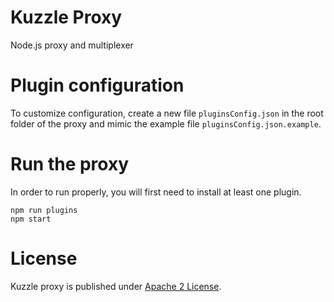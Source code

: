 # Kuzzle Proxy

Node.js proxy and multiplexer

# Plugin configuration

To customize configuration, create a new file `pluginsConfig.json` in the root folder of the proxy and mimic the example file `pluginsConfig.json.example`.

# Run the proxy

In order to run properly, you will first need to install at least one plugin.

```
npm run plugins
npm start
```

# License

Kuzzle proxy is published under [Apache 2 License](LICENSE.md).
